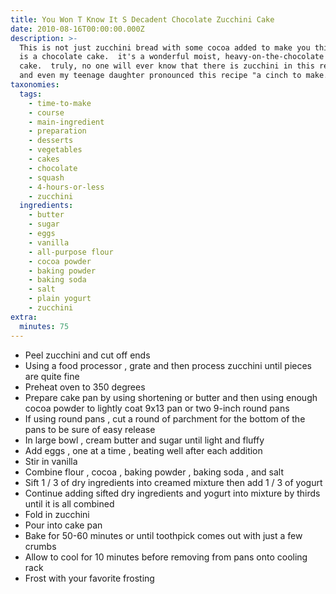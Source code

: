 ```yaml
---
title: You Won T Know It S Decadent Chocolate Zucchini Cake
date: 2010-08-16T00:00:00.000Z
description: >-
  This is not just zucchini bread with some cocoa added to make you think this
  is a chocolate cake.  it's a wonderful moist, heavy-on-the-chocolate delicious
  cake.  truly, no one will ever know that there is zucchini in this recipe. 
  and even my teenage daughter pronounced this recipe "a cinch to make."
taxonomies:
  tags:
    - time-to-make
    - course
    - main-ingredient
    - preparation
    - desserts
    - vegetables
    - cakes
    - chocolate
    - squash
    - 4-hours-or-less
    - zucchini
  ingredients:
    - butter
    - sugar
    - eggs
    - vanilla
    - all-purpose flour
    - cocoa powder
    - baking powder
    - baking soda
    - salt
    - plain yogurt
    - zucchini
extra:
  minutes: 75
---
```

 - Peel zucchini and cut off ends
 - Using a food processor , grate and then process zucchini until pieces are quite fine
 - Preheat oven to 350 degrees
 - Prepare cake pan by using shortening or butter and then using enough cocoa powder to lightly coat 9x13 pan or two 9-inch round pans
 - If using round pans , cut a round of parchment for the bottom of the pans to be sure of easy release
 - In large bowl , cream butter and sugar until light and fluffy
 - Add eggs , one at a time , beating well after each addition
 - Stir in vanilla
 - Combine flour , cocoa , baking powder , baking soda , and salt
 - Sift 1 / 3 of dry ingredients into creamed mixture then add 1 / 3 of yogurt
 - Continue adding sifted dry ingredients and yogurt into mixture by thirds until it is all combined
 - Fold in zucchini
 - Pour into cake pan
 - Bake for 50-60 minutes or until toothpick comes out with just a few crumbs
 - Allow to cool for 10 minutes before removing from pans onto cooling rack
 - Frost with your favorite frosting
